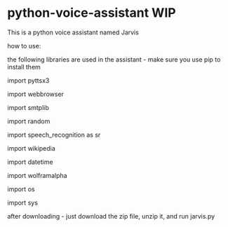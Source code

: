 # python-voice-assistant WIP
This is a python voice assistant named Jarvis

how to use:

the following libraries are used in the assistant - make sure you use pip to install them

import pyttsx3

import webbrowser

import smtplib

import random

import speech_recognition as sr

import wikipedia

import datetime

import wolframalpha

import os

import sys

after downloading - just download the zip file, unzip it, and run jarvis.py
